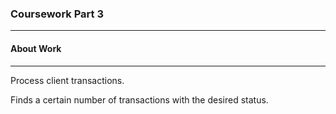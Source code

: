 ### Coursework Part 3

---

#### About Work

---
  Process client transactions.
  
  Finds a certain number of transactions with the desired status.